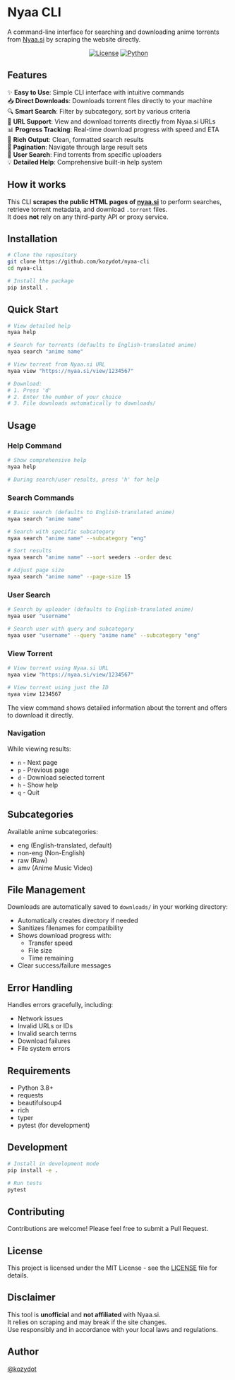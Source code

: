 # Nyaa CLI

A command-line interface for searching and downloading anime torrents from [Nyaa.si](https://nyaa.si) by scraping the website directly.

<p align="center">
<a href="https://github.com/kozydot/nyaa-cli"><img src="https://img.shields.io/github/license/kozydot/nyaa-cli?style=for-the-badge&color=blue" alt="License"></a>
<a href="https://python.org"><img src="https://img.shields.io/badge/python-3.8+-blue.svg?style=for-the-badge" alt="Python"></a>
</p>

## Features

✨ **Easy to Use**: Simple CLI interface with intuitive commands  
📥 **Direct Downloads**: Downloads torrent files directly to your machine  
🔍 **Smart Search**: Filter by subcategory, sort by various criteria  
🔗 **URL Support**: View and download torrents directly from Nyaa.si URLs  
📊 **Progress Tracking**: Real-time download progress with speed and ETA  
📝 **Rich Output**: Clean, formatted search results  
🔄 **Pagination**: Navigate through large result sets  
👤 **User Search**: Find torrents from specific uploaders  
💡 **Detailed Help**: Comprehensive built-in help system

## How it works

This CLI **scrapes the public HTML pages of [nyaa.si](https://nyaa.si)** to perform searches, retrieve torrent metadata, and download `.torrent` files.  
It does **not** rely on any third-party API or proxy service.

## Installation

```bash
# Clone the repository
git clone https://github.com/kozydot/nyaa-cli
cd nyaa-cli

# Install the package
pip install .
```

## Quick Start

```bash
# View detailed help
nyaa help

# Search for torrents (defaults to English-translated anime)
nyaa search "anime name"

# View torrent from Nyaa.si URL
nyaa view "https://nyaa.si/view/1234567"

# Download:
# 1. Press 'd'
# 2. Enter the number of your choice
# 3. File downloads automatically to downloads/
```

## Usage

### Help Command

```bash
# Show comprehensive help
nyaa help

# During search/user results, press 'h' for help
```

### Search Commands

```bash
# Basic search (defaults to English-translated anime)
nyaa search "anime name"

# Search with specific subcategory
nyaa search "anime name" --subcategory "eng"

# Sort results
nyaa search "anime name" --sort seeders --order desc

# Adjust page size
nyaa search "anime name" --page-size 15
```

### User Search

```bash
# Search by uploader (defaults to English-translated anime)
nyaa user "username"

# Search user with query and subcategory
nyaa user "username" --query "anime name" --subcategory "eng"
```

### View Torrent

```bash
# View torrent using Nyaa.si URL
nyaa view "https://nyaa.si/view/1234567"

# View torrent using just the ID
nyaa view 1234567
```

The view command shows detailed information about the torrent and offers to download it directly.

### Navigation

While viewing results:
- `n` - Next page
- `p` - Previous page
- `d` - Download selected torrent
- `h` - Show help
- `q` - Quit

## Subcategories

Available anime subcategories:
- eng (English-translated, default)
- non-eng (Non-English)
- raw (Raw)
- amv (Anime Music Video)

## File Management

Downloads are automatically saved to `downloads/` in your working directory:
- Automatically creates directory if needed
- Sanitizes filenames for compatibility
- Shows download progress with:
  - Transfer speed
  - File size
  - Time remaining
- Clear success/failure messages

## Error Handling

Handles errors gracefully, including:
- Network issues
- Invalid URLs or IDs
- Invalid search terms
- Download failures
- File system errors

## Requirements

- Python 3.8+
- requests
- beautifulsoup4
- rich
- typer
- pytest (for development)

## Development

```bash
# Install in development mode
pip install -e .

# Run tests
pytest
```

## Contributing

Contributions are welcome! Please feel free to submit a Pull Request.

## License

This project is licensed under the MIT License - see the [LICENSE](LICENSE) file for details.

## Disclaimer

This tool is **unofficial** and **not affiliated** with Nyaa.si.  
It relies on scraping and may break if the site changes.  
Use responsibly and in accordance with your local laws and regulations.

## Author

[@kozydot](https://github.com/kozydot)
